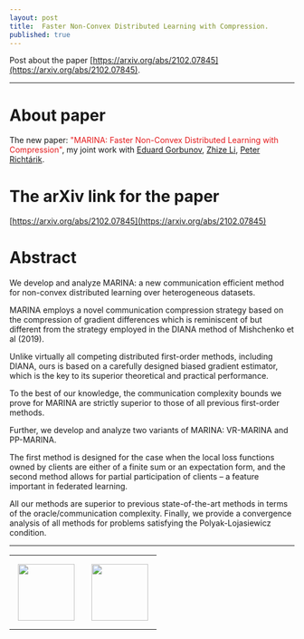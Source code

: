 ```yaml
---
layout: post
title:  Faster Non-Convex Distributed Learning with Compression.
published: true
---
```


Post about the paper [https://arxiv.org/abs/2102.07845](https://arxiv.org/abs/2102.07845).

---
# About paper

The new paper: <span style="color:rgb(228,26,28)">"MARINA: Faster Non-Convex Distributed Learning with Compression"</span>, my joint work with  [Eduard Gorbunov](https://eduardgorbunov.github.io/), [Zhize Li](https://zhizeli.github.io/), [Peter Richtárik](https://richtarik.org/).

<!-- https://colorbrewer2.org/#type=qualitative&scheme=Set1&n=9 -->

# The arXiv link for the paper

[https://arxiv.org/abs/2102.07845](https://arxiv.org/abs/2102.07845)


# Abstract

We develop and analyze MARINA: a new communication efficient method for non-convex distributed learning over heterogeneous datasets. 

MARINA employs a novel communication compression strategy based on the compression of gradient differences which is reminiscent of
but different from the strategy employed in the DIANA method of Mishchenko et al (2019).

Unlike virtually all competing distributed first-order methods, including DIANA, ours is based on a carefully designed biased gradient estimator, 
which is the key to its superior theoretical and practical performance. 

To the best of our knowledge, the communication complexity bounds we prove for MARINA are strictly superior to those of all previous first-order methods. 

Further, we develop and analyze two variants of MARINA: VR-MARINA and PP-MARINA. 

The first method is designed for the case when the local loss functions owned by clients are either of a finite sum or an expectation form, 
and the second method allows for partial participation of clients – a feature important in federated learning. 

All our methods are superior to previous state-of-the-art methods in terms of the oracle/communication complexity. Finally, we provide a convergence analysis of all methods for problems satisfying the Polyak-Lojasiewicz condition.

---

<table style="text-align:center;">
<tr>
<td style="padding:15px;text-align:center;vertical-align:middle;"> <img height="100px" src="https://burlachenkok.github.io/materials/mipt-logo.png"/> </td> 
<td style="padding:15px;text-align:center;vertical-align:middle;"> <img height="100px" src="https://burlachenkok.github.io/materials/KAUST-logo.svg"/> </td> 
</tr>
</table>


